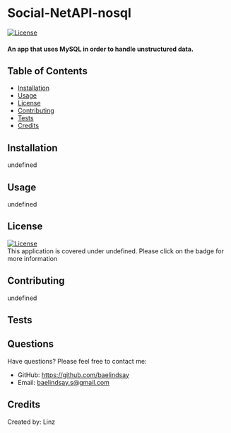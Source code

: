 
# Social-NetAPI-nosql        
[![License](https://img.shields.io/badge/license-)]()
#### An app that uses MySQL in order to handle unstructured data.
## Table of Contents    
- [Installation](#installation) 
- [Usage](#usage)    
- [License](#license)
- [Contributing](#contributions)
- [Tests](#tests)
- [Credits](#credits)
## Installation    
undefined    
## Usage
undefined    
## License
[![License](https://img.shields.io/badge/license-)]()    
This application is covered under undefined. Please click on the badge for more information    
## Contributing
undefined    
## Tests
    
## Questions
Have questions? Please feel free to contact me:    
* GitHub: https://github.com/baelindsay    
* Email: baelindsay.s@gmail.com    
## Credits    
Created by: Linz 
  
